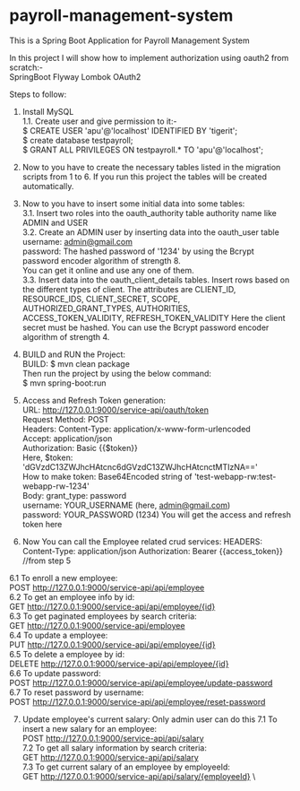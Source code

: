 # payroll-management-system
This is a Spring Boot Application for Payroll Management System

In this project I will show how to implement authorization using oauth2 from scratch:- \
SpringBoot
Flyway
Lombok
OAuth2

Steps to follow: 
1. Install MySQL \
1.1. Create user and give permission to it:- \
$ CREATE USER 'apu'@'localhost' IDENTIFIED BY 'tigerit'; \
$ create database testpayroll; \
$ GRANT ALL PRIVILEGES ON testpayroll.* TO 'apu'@'localhost'; 

2. Now to you have to create the necessary tables listed in the migration scripts from 1 to 6. 
If you run this project the tables will be created automatically. 

3. Now to you have to insert some initial data into some tables: \
3.1. Insert two roles into the oauth_authority table authority name like ADMIN and USER \
3.2. Create an ADMIN user by inserting data into the oauth_user table \
username: admin@gmail.com \
password: The hashed password of '1234' by using the Bcrypt password encoder algorithm of strength 8. \
You can get it online and use any one of them. \
3.3. Insert data into the oauth_client_details tables. Insert rows based on the different types of client. The attributes are 
CLIENT_ID, RESOURCE_IDS, CLIENT_SECRET, SCOPE, AUTHORIZED_GRANT_TYPES, AUTHORITIES, ACCESS_TOKEN_VALIDITY, REFRESH_TOKEN_VALIDITY
Here the client secret must be hashed. You can use the Bcrypt password encoder algorithm of strength 4. 

4. BUILD and RUN the Project: \
BUILD: $ mvn clean package \
Then run the project by using the below command: \
$ mvn spring-boot:run 

5. Access and Refresh Token generation: \
URL: http://127.0.0.1:9000/service-api/oauth/token \
Request Method: POST \
Headers: 
Content-Type: application/x-www-form-urlencoded \
Accept: application/json \
Authorization: Basic {{$token}} \
Here, $token: 'dGVzdC13ZWJhcHAtcnc6dGVzdC13ZWJhcHAtcnctMTIzNA==' \
How to make token: Base64Encoded string of 'test-webapp-rw:test-webapp-rw-1234' \
Body: 
grant_type: password \
username: YOUR_USERNAME (here, admin@gmail.com) \
password: YOUR_PASSWORD (1234) 
You will get the access and refresh token here

6. Now You can call the Employee related crud services:
HEADERS:
Content-Type: application/json
Authorization: Bearer {{access_token}} //from step 5

6.1 To enroll a new employee: \
POST http://127.0.0.1:9000/service-api/api/employee \
6.2 To get an employee info by id: \
GET http://127.0.0.1:9000/service-api/api/employee/{id}  
6.3 To get paginated employees by search criteria: \
GET http://127.0.0.1:9000/service-api/employee \
6.4 To update a employee: \
PUT http://127.0.0.1:9000/service-api/api/employee/{id}  
6.5 To delete a employee by id: \
DELETE http://127.0.0.1:9000/service-api/api/employee/{id} \
6.6 To update password: \
POST http://127.0.0.1:9000/service-api/api/employee/update-password \
6.7 To reset password by username: \
POST http://127.0.0.1:9000/service-api/api/employee/reset-password 

7. Update employee's current salary: Only admin user can do this
7.1 To insert a new salary for an employee: \
POST http://127.0.0.1:9000/service-api/api/salary \
7.2 To get all salary information by search criteria: \
GET http://127.0.0.1:9000/service-api/api/salary  
7.3 To get current salary of an employee by employeeId: \
GET http://127.0.0.1:9000/service-api/api/salary/{employeeId} \
